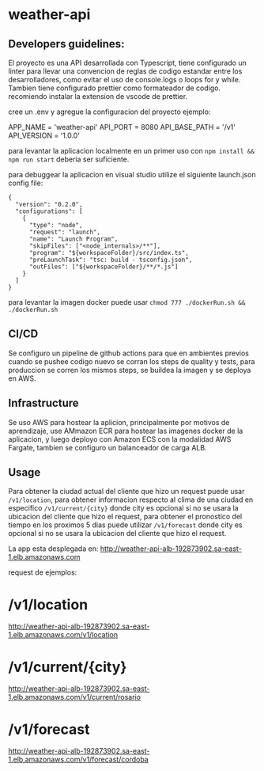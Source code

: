 # weather-api

## Developers guidelines:

El proyecto es una API desarrollada con Typescript, tiene configurado un linter para llevar una convencion de reglas de codigo estandar entre los desarrolladores, como evitar el uso de console.logs o loops for y while. Tambien tiene configurado prettier como formateador de codigo. recomiendo instalar la extension de vscode de prettier.

cree un .env y agregue la configuracion del proyecto ejemplo:

APP_NAME = 'weather-api'
API_PORT = 8080
API_BASE_PATH = '/v1'
API_VERSION = '1.0.0'

para levantar la aplicacion localmente en un primer uso con `npm install && npm run start` deberia ser suficiente.

para debuggear la aplicacion en visual studio utilize el siguiente launch.json config file:

```
{
  "version": "0.2.0",
  "configurations": [
    {
      "type": "node",
      "request": "launch",
      "name": "Launch Program",
      "skipFiles": ["<node_internals>/**"],
      "program": "${workspaceFolder}/src/index.ts",
      "preLaunchTask": "tsc: build - tsconfig.json",
      "outFiles": ["${workspaceFolder}/**/*.js"]
    }
  ]
}
```

para levantar la imagen docker puede usar `chmod 777 ./dockerRun.sh && ./dockerRun.sh`

## CI/CD

Se configuro un pipeline de github actions para que en ambientes previos cuando se pushee codigo nuevo se corran los steps de quality y tests, para produccion se corren los mismos steps, se buildea la imagen y se deploya en AWS.

## Infrastructure

Se uso AWS para hostear la aplicion, principalmente por motivos de aprendizaje, use AMmazon ECR para hostear las imagenes docker de la aplicacion, y luego deployo con Amazon ECS con la modalidad AWS Fargate, tambien se configuro un balanceador de carga ALB.

## Usage

Para obtener la ciudad actual del cliente que hizo un request puede usar `/v1/location`, para obtener informacion respecto al clima de una ciudad en especifico `/v1/current/{city}` donde city es opcional si no se usara la ubicacion del cliente que hizo el request, para obtener el pronostico del tiempo en los proximos 5 dias puede utilizar `/v1/forecast` donde city es opcional si no se usara la ubicacion del cliente que hizo el request.

La app esta desplegada en: <http://weather-api-alb-192873902.sa-east-1.elb.amazonaws.com>

request de ejemplos:

# /v1/location

<http://weather-api-alb-192873902.sa-east-1.elb.amazonaws.com/v1/location>

# /v1/current/{city}

<http://weather-api-alb-192873902.sa-east-1.elb.amazonaws.com/v1/current/rosario>

# /v1/forecast

<http://weather-api-alb-192873902.sa-east-1.elb.amazonaws.com/v1/forecast/cordoba>
